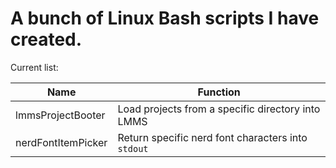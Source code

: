 # A bunch of Linux Bash scripts I have created.

Current list:

| Name               | Function                                           |
| -                  | -                                                  |
| lmmsProjectBooter  | Load projects from a specific directory into LMMS  |
| nerdFontItemPicker | Return specific nerd font characters into `stdout` |

